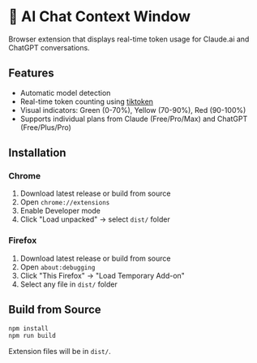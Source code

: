 # 💬 AI Chat Context Window

Browser extension that displays real-time token usage for Claude.ai and ChatGPT conversations.

## Features

- Automatic model detection
- Real-time token counting using [tiktoken](https://github.com/openai/tiktoken)
- Visual indicators: Green (0-70%), Yellow (70-90%), Red (90-100%)
- Supports individual plans from Claude (Free/Pro/Max) and ChatGPT (Free/Plus/Pro)

## Installation

### Chrome
1. Download latest release or build from source
2. Open `chrome://extensions`
3. Enable Developer mode
4. Click "Load unpacked" → select `dist/` folder

### Firefox
1. Download latest release or build from source
2. Open `about:debugging`
3. Click "This Firefox" → "Load Temporary Add-on"
4. Select any file in `dist/` folder

## Build from Source

```bash
npm install
npm run build
```

Extension files will be in `dist/`.
